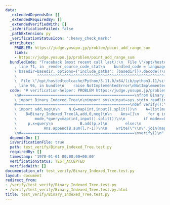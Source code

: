 ```yaml
---
data:
  _extendedDependsOn: []
  _extendedRequiredBy: []
  _extendedVerifiedWith: []
  _isVerificationFailed: false
  _pathExtension: py
  _verificationStatusIcon: ':heavy_check_mark:'
  attributes:
    PROBLEM: https://judge.yosupo.jp/problem/point_add_range_sum
    links:
    - https://judge.yosupo.jp/problem/point_add_range_sum
  bundledCode: "Traceback (most recent call last):\n  File \"/opt/hostedtoolcache/Python/3.11.0/x64/lib/python3.11/site-packages/onlinejudge_verify/documentation/build.py\"\
    , line 71, in _render_source_code_stat\n    bundled_code = language.bundle(stat.path,\
    \ basedir=basedir, options={'include_paths': [basedir]}).decode()\n          \
    \         ^^^^^^^^^^^^^^^^^^^^^^^^^^^^^^^^^^^^^^^^^^^^^^^^^^^^^^^^^^^^^^^^^^^^^^^^^^^^^^^^^\n\
    \  File \"/opt/hostedtoolcache/Python/3.11.0/x64/lib/python3.11/site-packages/onlinejudge_verify/languages/python.py\"\
    , line 96, in bundle\n    raise NotImplementedError\nNotImplementedError\n"
  code: "# verification-helper: PROBLEM https://judge.yosupo.jp/problem/point_add_range_sum\n\
    \n#==================================================\nfrom Binary_Indexed_Tree.Binary_Indexed_Tree\
    \ import Binary_Indexed_Tree\n\nimport sys\ninput=sys.stdin.readline\nwrite=sys.stdout.write\n\
    #==================================================\ndef verify():\n    from operator\
    \ import add,neg\n\n    N,Q=map(int,input().split())\n    A=list(map(int,input().split()))\n\
    \    B=Binary_Indexed_Tree(A,add,0,neg)\n\n    Ans=[]\n    for q in range(Q):\n\
    \        mode,*query=map(int,input().split())\n\n        if mode==0:\n       \
    \     p,x=query\n            B.add(p,x)\n        else:\n            l,r=query\n\
    \            Ans.append(B.sum(l,r-1))\n\n    write(\"\\n\".join(map(str,Ans)))\n\
    \n#==================================================\nverify()\n"
  dependsOn: []
  isVerificationFile: true
  path: test_verify/Binary_Indexed_Tree.test.py
  requiredBy: []
  timestamp: '1970-01-01 00:00:00+00:00'
  verificationStatus: TEST_ACCEPTED
  verifiedWith: []
documentation_of: test_verify/Binary_Indexed_Tree.test.py
layout: document
redirect_from:
- /verify/test_verify/Binary_Indexed_Tree.test.py
- /verify/test_verify/Binary_Indexed_Tree.test.py.html
title: test_verify/Binary_Indexed_Tree.test.py
---
```

